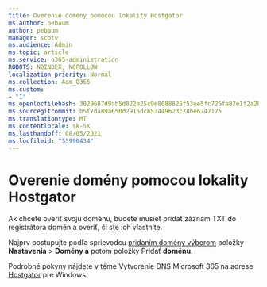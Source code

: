 ```yaml
---
title: Overenie domény pomocou lokality Hostgator
ms.author: pebaum
author: pebaum
manager: scotv
ms.audience: Admin
ms.topic: article
ms.service: o365-administration
ROBOTS: NOINDEX, NOFOLLOW
localization_priority: Normal
ms.collection: Adm_O365
ms.custom:
- "1"
ms.openlocfilehash: 3029687d9ab5d822a25c9e8688825f53ee5fc725fa82e1f2a282d22720431331
ms.sourcegitcommit: b5f7da89a650d2915dc652449623c78be6247175
ms.translationtype: MT
ms.contentlocale: sk-SK
ms.lasthandoff: 08/05/2021
ms.locfileid: "53990434"
---
```

# <a name="verify-your-domain-with-hostgator"></a>Overenie domény pomocou lokality Hostgator

Ak chcete overiť svoju doménu, budete musieť pridať záznam TXT do registrátora domén a overiť, či ste ich vlastníte. 

Najprv postupujte podľa sprievodcu [pridaním domény výberom](https://admin.microsoft.com/Adminportal#/Domains) položky **Nastavenia** \> **Domény a** potom položky Pridať **doménu**.
  
Podrobné pokyny nájdete v téme Vytvorenie DNS Microsoft 365 na adrese [Hostgator](https://docs.microsoft.com/microsoft-365/admin/dns/create-dns-records-at-hostgator) pre Windows.